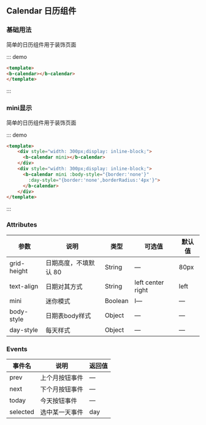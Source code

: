 ## Calendar 日历组件

<template>
    <div class="global-anchor">
      <b-anchor :scroll-offset="100">
        <b-anchor-link href="#ji-chu-yong-fa" title="基础用法"></b-anchor-link>
        <b-anchor-link href="#mini-xian-shi" title="mini显示"></b-anchor-link>
        <b-anchor-link href="#attributes" title="Attributes"></b-anchor-link>
      </b-anchor>
    </div>
</template>

### 基础用法

简单的日历组件用于装饰页面

::: demo
```html
<template>
<b-calendar></b-calendar>
</template>
```
:::

### mini显示

简单的日历组件用于装饰页面

::: demo
```html
<template>
    <div style="width: 300px;display: inline-block;">
      <b-calendar mini></b-calendar>
    </div>
    <div style="width: 300px;display: inline-block;">
      <b-calendar mini :body-style="{border:'none'}" 
        :day-style="{border:'none',borderRadius:'4px'}">
      </b-calendar>
    </div>
</template>
```
:::

### Attributes

| 参数      | 说明    | 类型      | 可选值       | 默认值   |
|---------- |-------- |---------- |-------------  |-------- |
| grid-height | 日期高度，不填默认 80  | String  |  —   |   80px  |
| text-align  | 日期对其方式 | String  | left center right |   left  |
| mini | 迷你模式 | Boolean  | l—  |   —  |
| body-style   | 日期表body样式 | Object  | —  |   —  |
| day-style  | 每天样式 | Object  | —  |   —  |

### Events

| 事件名      | 说明    | 返回值      |
|---------- |-------- |---------- |
| prev  | 上个月按钮事件  | —  |
| next  | 下个月按钮事件  | —  |
| today  | 今天按钮事件  | —  |
| selected | 选中某一天事件  | day |

